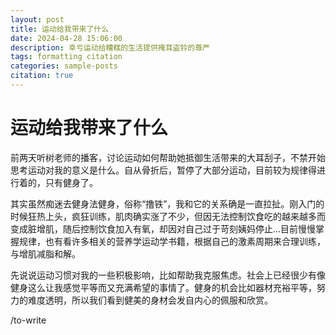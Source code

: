 ```yaml
---
layout: post
title: 运动给我带来了什么
date: 2024-04-28 15:06:00
description: 幸亏运动给糟糕的生活提供掩耳盗铃的尊严
tags: formatting citation
categories: sample-posts
citation: true
---
```




# 运动给我带来了什么

前两天听树老师的播客，讨论运动如何帮助她抵御生活带来的大耳刮子，不禁开始思考运动对我的意义是什么。自从骨折后，暂停了大部分运动，目前较为规律得进行着的，只有健身了。

其实虽然痴迷去健身法健身，俗称“撸铁”，我和它的关系确是一直拉扯。刚入门的时候狂热上头，疯狂训练，肌肉确实涨了不少，但因无法控制饮食吃的越来越多而变成脏增肌，随后控制饮食加入有氧，却因对自己过于苛刻姨妈停止...目前慢慢掌握规律，也有看许多相关的营养学运动学书籍，根据自己的激素周期来合理训练，与增肌减脂和解。

先说说运动习惯对我的一些积极影响，比如帮助我克服焦虑。社会上已经很少有像健身这么让我感觉平等而又充满希望的事情了。健身的机会比如器材充裕平等，努力的难度透明，所以我们看到健美的身材会发自内心的佩服和欣赏。

/to-write

